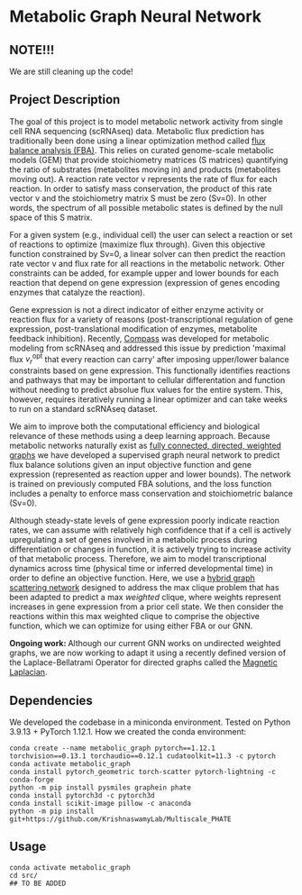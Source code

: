 # Metabolic Graph Neural Network

## NOTE!!!
We are still cleaning up the code!

## Project Description
The goal of this project is to model metabolic network activity from single cell RNA sequencing (scRNAseq) data. 
Metabolic flux prediction has traditionally been done using a linear optimization method called [flux balance analysis (FBA)](https://pubmed.ncbi.nlm.nih.gov/33292061/). This relies on curated genome-scale metabolic models (GEM) that provide stoichiometry matrices (S matrices) quantifying the ratio of substrates (metabolites moving in) and products (metabolites moving out). A reaction rate vector v represents the rate of flux for each reaction. In order to satisfy mass conservation, the product of this rate vector v and the stoichiometry matrix S must be zero (Sv=0). In other words, the spectrum of all possible metabolic states is defined by the null space of this S matrix. 

For a given system (e.g., individual cell) the user can select a reaction or set of reactions to optimize (maximize flux through). Given this objective function constrained by Sv=0, a linear solver can then predict the reaction rate vector v and flux rate for all reactions in the metabolic network. Other constraints can be added, for example upper and lower bounds for each reaction that depend on gene expression (expression of genes encoding enzymes that catalyze the reaction). 

Gene expression is not a direct indicator of either enzyme activity or reaction flux for a variety of reasons (post-transcriptional regulation of gene expression, post-translational modification of enzymes, metabolite feedback inhibition). Recently, [Compass](https://yoseflab.github.io/software/compass/) was developed for metabolic modeling from scRNAseq and addressed this issue by prediction 'maximal flux $v_{r}^{\text{opt}}$ that every reaction can carry' after imposing upper/lower balance constraints based on gene expression. This functionally identifies reactions and pathways that may be important to cellular differentation and function without needing to predict absolue flux values for the entire system. This, however, requires iteratively running a linear optimizer and can take weeks to run on a standard scRNAseq dataset. 

We aim to improve both the computational efficiency and biological relevance of these methods using a deep learning approach. Because metabolic networks naturally exist as [fully connected, directed, weighted graphs](https://www.nature.com/articles/s41540-018-0067-y#:~:text=Mass%20flow%20graphs%3A%20incorporating%20information,predict%20environment%2Dspecific%20flux%20distributions) we have developed a supervised graph neural network to predict flux balance solutions given an input objective function and gene expression (represented as reaction upper and lower bounds). The network is trained on previously computed FBA solutions, and the loss function includes a penalty to enforce mass conservation and stoichiometric balance (Sv=0).

Although steady-state levels of gene expression poorly indicate reaction rates, we can assume with relatively high confidence that if a cell is actively upregulating a set of genes involved in a metabolic process during differentiation or changes in function, it is actively trying to increase activity of that metabolic process. Therefore, we aim to model transcriptional dynamics across time (physical time or inferred developmental time) in order to define an objective function. Here, we use a [hybrid graph scattering network](https://arxiv.org/abs/2206.01506) designed to address the max clique problem that has been adapted to predict a max <i>weighted</i> clique, where weights represent increases in gene expression from a prior cell state. We then consider the reactions within this max weighted clique to comprise the objective function, which we can optimize for using either FBA or our GNN. 

<b>Ongoing work: </b>Although our current GNN works on undirected weighted graphs, we are now working to adapt it using a recently defined version of the Laplace-Bellatrami Operator for directed graphs called the [Magnetic Laplacian](https://github.com/matthew-hirn/magnet). 


## Dependencies
We developed the codebase in a miniconda environment.
Tested on Python 3.9.13 + PyTorch 1.12.1.
How we created the conda environment:
```
conda create --name metabolic_graph pytorch==1.12.1 torchvision==0.13.1 torchaudio==0.12.1 cudatoolkit=11.3 -c pytorch
conda activate metabolic_graph
conda install pytorch_geometric torch-scatter pytorch-lightning -c conda-forge
python -m pip install pysmiles graphein phate
conda install pytorch3d -c pytorch3d
conda install scikit-image pillow -c anaconda
python -m pip install git+https://github.com/KrishnaswamyLab/Multiscale_PHATE
```

## Usage
```
conda activate metabolic_graph
cd src/
## TO BE ADDED
```
